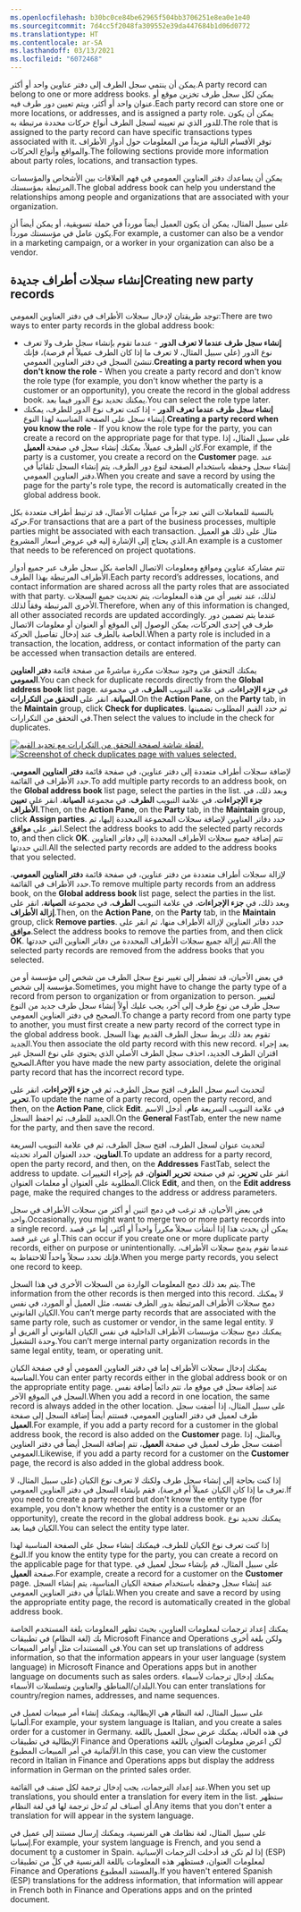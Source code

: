 ```yaml
---
ms.openlocfilehash: b30bc0ce84be62965f504bb3706251e8ea0e1e40
ms.sourcegitcommit: 7d4cc5f2048fa309552e39da447684b1d06d0772
ms.translationtype: HT
ms.contentlocale: ar-SA
ms.lasthandoff: 03/13/2021
ms.locfileid: "6072468"
---
```

<span data-ttu-id="5e5ce-101">يمكن أن ينتمي سجل الطرف إلى دفتر عناوين واحد أو أكثر.</span><span class="sxs-lookup"><span data-stu-id="5e5ce-101">A party record can belong to one or more address books.</span></span> <span data-ttu-id="5e5ce-102">يمكن لكل سجل طرف تخزين موقع أو عنوان واحد أو أكثر، ويتم تعيين دور طرف فيه.</span><span class="sxs-lookup"><span data-stu-id="5e5ce-102">Each party record can store one or more locations, or addresses, and is assigned a party role.</span></span> <span data-ttu-id="5e5ce-103">يمكن أن يكون للدور الذي تم تعيينه لسجل الطرف أنواع حركات محددة مرتبطة به.</span><span class="sxs-lookup"><span data-stu-id="5e5ce-103">The role that is assigned to the party record can have specific transactions types associated with it.</span></span> <span data-ttu-id="5e5ce-104">توفر الأقسام التالية مزيداً من المعلومات حول أدوار الأطراف والمواقع وأنواع الحركات.</span><span class="sxs-lookup"><span data-stu-id="5e5ce-104">The following sections provide more information about party roles, locations, and transaction types.</span></span> 

<span data-ttu-id="5e5ce-105">يمكن أن يساعدك دفتر العناوين العمومي في فهم العلاقات بين الأشخاص والمؤسسات المرتبطة بمؤسستك.</span><span class="sxs-lookup"><span data-stu-id="5e5ce-105">The global address book can help you understand the relationships among people and organizations that are associated with your organization.</span></span> 

<span data-ttu-id="5e5ce-106">على سبيل المثال، يمكن أن يكون العميل أيضاً مورداً في حملة تسويقية، أو يمكن أيضاً أن يكون عامل في مؤسستك مورداً.</span><span class="sxs-lookup"><span data-stu-id="5e5ce-106">For example, a customer can also be a vendor in a marketing campaign, or a worker in your organization can also be a vendor.</span></span>

## <a name="creating-new-party-records"></a><span data-ttu-id="5e5ce-107">إنشاء سجلات أطراف جديدة</span><span class="sxs-lookup"><span data-stu-id="5e5ce-107">Creating new party records</span></span>

<span data-ttu-id="5e5ce-108">توجد طريقتان لإدخال سجلات الأطراف في دفتر العناوين العمومي:</span><span class="sxs-lookup"><span data-stu-id="5e5ce-108">There are two ways to enter party records in the global address book:</span></span>

- <span data-ttu-id="5e5ce-109">**إنشاء سجل طرف عندما لا تعرف الدور** - عندما تقوم بإنشاء سجل طرف ولا تعرف نوع الدور (على سبيل المثال، لا تعرف ما إذا كان الطرف عميلاً أم فرصة)، فإنك تنشئ السجل في دفتر العناوين العمومي.</span><span class="sxs-lookup"><span data-stu-id="5e5ce-109">**Creating a party record when you don't know the role** - When you create a party record and don't know the role type (for example, you don't know whether the party is a customer or an opportunity), you create the record in the global address book.</span></span> <span data-ttu-id="5e5ce-110">يمكنك تحديد نوع الدور فيما بعد.</span><span class="sxs-lookup"><span data-stu-id="5e5ce-110">You can select the role type later.</span></span>
- <span data-ttu-id="5e5ce-111">**إنشاء سجل طرف عندما تعرف الدور** - إذا كنت تعرف نوع الدور للطرف، يمكنك إنشاء سجل على الصفحة المناسبة لهذا النوع.</span><span class="sxs-lookup"><span data-stu-id="5e5ce-111">**Creating a party record when you know the role** - If you know the role type for the party, you can create a record on the appropriate page for that type.</span></span> <span data-ttu-id="5e5ce-112">على سبيل المثال، إذا كان الطرف عميلاً، يمكنك إنشاء سجل في صفحة **العميل**.</span><span class="sxs-lookup"><span data-stu-id="5e5ce-112">For example, if the party is a customer, you create a record on the **Customer** page.</span></span> <span data-ttu-id="5e5ce-113">عند إنشاء سجل وحفظه باستخدام الصفحة لنوع دور الطرف، يتم إنشاء السجل تلقائياً في دفتر العناوين العمومي.</span><span class="sxs-lookup"><span data-stu-id="5e5ce-113">When you create and save a record by using the page for the party's role type, the record is automatically created in the global address book.</span></span>

<span data-ttu-id="5e5ce-114">بالنسبة للمعاملات التي تعد جزءاً من عمليات الأعمال، قد ترتبط أطراف متعددة بكل حركة.</span><span class="sxs-lookup"><span data-stu-id="5e5ce-114">For transactions that are a part of the business processes, multiple parties might be associated with each transaction.</span></span> <span data-ttu-id="5e5ce-115">مثال على ذلك هو العميل الذي يحتاج إلى الإشارة إليه في عروض أسعار المشروع.</span><span class="sxs-lookup"><span data-stu-id="5e5ce-115">An example is a customer that needs to be referenced on project quotations.</span></span>

<span data-ttu-id="5e5ce-116">تتم مشاركة عناوين ومواقع ومعلومات الاتصال الخاصة بكل سجل طرف عبر جميع أدوار الأطراف المرتبطة بهذا الطرف.</span><span class="sxs-lookup"><span data-stu-id="5e5ce-116">Each party record’s addresses, locations, and contact information are shared across all the party roles that are associated with that party.</span></span> <span data-ttu-id="5e5ce-117">لذلك، عند تغيير أي من هذه المعلومات، يتم تحديث جميع السجلات الأخرى المرتبطة وفقاً لذلك.</span><span class="sxs-lookup"><span data-stu-id="5e5ce-117">Therefore, when any of this information is changed, all other associated records are updated accordingly.</span></span> <span data-ttu-id="5e5ce-118">عندما يتم تضمين دور طرف في إحدى الحركات، يمكن الوصول إلى الموقع أو العنوان أو معلومات الاتصال الخاصة بالطرف عند إدخال تفاصيل الحركة.</span><span class="sxs-lookup"><span data-stu-id="5e5ce-118">When a party role is included in a transaction, the location, address, or contact information of the party can be accessed when transaction details are entered.</span></span>

<span data-ttu-id="5e5ce-119">يمكنك التحقق من وجود سجلات مكررة مباشرةً من صفحة قائمة **دفتر العناوين العمومي**.</span><span class="sxs-lookup"><span data-stu-id="5e5ce-119">You can check for duplicate records directly from the **Global address book** list page.</span></span> <span data-ttu-id="5e5ce-120">في **جزء الإجراءات**، في علامة التبويب **الطرف**، في مجموعة **الصيانة**، انقر على **التحقق من التكرارات**.</span><span class="sxs-lookup"><span data-stu-id="5e5ce-120">On the **Action Pane**, on the **Party** tab, in the **Maintain** group, click **Check for duplicates**.</span></span> <span data-ttu-id="5e5ce-121">ثم حدد القيم المطلوب تضمينها في التحقق من التكرارات.</span><span class="sxs-lookup"><span data-stu-id="5e5ce-121">Then select the values to include in the check for duplicates.</span></span>
 
<span data-ttu-id="5e5ce-122">[![لقطة شاشة لصفحة التحقق من التكرارات مع تحديد القيم.](../media/check-for-duplicates.png)](../media/check-for-duplicates.png#lightbox)</span><span class="sxs-lookup"><span data-stu-id="5e5ce-122">[![Screenshot of check duplicates page with values selected.](../media/check-for-duplicates.png)](../media/check-for-duplicates.png#lightbox)</span></span>

<span data-ttu-id="5e5ce-123">لإضافة سجلات أطراف متعددة إلى دفتر عناوين، في صفحة قائمة **دفتر العناوين العمومي**، حدد الأطراف في القائمة.</span><span class="sxs-lookup"><span data-stu-id="5e5ce-123">To add multiple party records to an address book, on the **Global address book** list page, select the parties in the list.</span></span> <span data-ttu-id="5e5ce-124">وبعد ذلك، في **جزء الإجراءات**، في علامة التبويب **الطرف**، في مجموعة **الصيانة**، انقر على **تعيين الأطراف**.</span><span class="sxs-lookup"><span data-stu-id="5e5ce-124">Then, on the **Action Pane**, on the **Party** tab, in the **Maintain** group, click **Assign parties**.</span></span> <span data-ttu-id="5e5ce-125">حدد دفاتر العناوين لإضافة سجلات المجموعة المحددة إليها، ثم انقر على **موافق**.</span><span class="sxs-lookup"><span data-stu-id="5e5ce-125">Select the address books to add the selected party records to, and then click **OK**.</span></span> <span data-ttu-id="5e5ce-126">تتم إضافة جميع سجلات الأطراف المحددة إلى دفاتر العناوين التي حددتها.</span><span class="sxs-lookup"><span data-stu-id="5e5ce-126">All the selected party records are added to the address books that you selected.</span></span>

<span data-ttu-id="5e5ce-127">لإزالة سجلات أطراف متعددة من دفتر عناوين، في صفحة قائمة **دفتر العناوين العمومي**، حدد الأطراف في القائمة.</span><span class="sxs-lookup"><span data-stu-id="5e5ce-127">To remove multiple party records from an address book, on the **Global address book** list page, select the parties in the list.</span></span> <span data-ttu-id="5e5ce-128">وبعد ذلك، في **جزء الإجراءات**، في علامة التبويب **الطرف**، في مجموعة **الصيانة**، انقر على **إزالة الأطراف**.</span><span class="sxs-lookup"><span data-stu-id="5e5ce-128">Then, on the **Action Pane**, on the **Party** tab, in the **Maintain** group, click **Remove parties**.</span></span> <span data-ttu-id="5e5ce-129">حدد دفاتر العناوين لإزالة الأطراف منها، ثم انقر على **موافق**.</span><span class="sxs-lookup"><span data-stu-id="5e5ce-129">Select the address books to remove the parties from, and then click **OK**.</span></span> <span data-ttu-id="5e5ce-130">تتم إزالة جميع سجلات الأطراف المحددة من دفاتر العناوين التي حددتها.</span><span class="sxs-lookup"><span data-stu-id="5e5ce-130">All the selected party records are removed from the address books that you selected.</span></span>

<span data-ttu-id="5e5ce-131">في بعض الأحيان، قد تضطر إلى تغيير نوع سجل الطرف من شخص إلى مؤسسة أو من مؤسسة إلى شخص.</span><span class="sxs-lookup"><span data-stu-id="5e5ce-131">Sometimes, you might have to change the party type of a record from person to organization or from organization to person.</span></span> <span data-ttu-id="5e5ce-132">لتغيير سجل طرف من نوع طرف إلى آخر، يجب عليك أولاً إنشاء سجل طرف جديد من النوع الصحيح في دفتر العناوين العمومي.</span><span class="sxs-lookup"><span data-stu-id="5e5ce-132">To change a party record from one party type to another, you must first create a new party record of the correct type in the global address book.</span></span> <span data-ttu-id="5e5ce-133">تقوم بعد ذلك بربط سجل الطرف القديم بهذا السجل الجديد.</span><span class="sxs-lookup"><span data-stu-id="5e5ce-133">You then associate the old party record with this new record.</span></span> <span data-ttu-id="5e5ce-134">بعد إجراء اقتران الطرف الجديد، احذف سجل الطرف الأصلي الذي يحتوي على نوع السجل غير الصحيح.</span><span class="sxs-lookup"><span data-stu-id="5e5ce-134">After you have made the new party association, delete the original party record that has the incorrect record type.</span></span>

<span data-ttu-id="5e5ce-135">لتحديث اسم سجل الطرف، افتح سجل الطرف، ثم في **جزء الإجراءات**، انقر على **تحرير**.</span><span class="sxs-lookup"><span data-stu-id="5e5ce-135">To update the name of a party record, open the party record, and then, on the **Action Pane**, click **Edit**.</span></span> <span data-ttu-id="5e5ce-136">في علامة التبويب السريعة **عام**، أدخل الاسم الجديد للطرف، ثم احفظ السجل.</span><span class="sxs-lookup"><span data-stu-id="5e5ce-136">On the **General** FastTab, enter the new name for the party, and then save the record.</span></span>

<span data-ttu-id="5e5ce-137">لتحديث عنوان لسجل الطرف، افتح سجل الطرف، ثم في علامة التبويب السريعة **العناوين**، حدد العنوان المراد تحديثه.</span><span class="sxs-lookup"><span data-stu-id="5e5ce-137">To update an address for a party record, open the party record, and then, on the **Addresses** FastTab, select the address to update.</span></span> <span data-ttu-id="5e5ce-138">انقر على **تحرير**، ثم في صفحة **تحرير العنوان**، قم بإجراء التغييرات المطلوبة على العنوان أو معلمات العنوان.</span><span class="sxs-lookup"><span data-stu-id="5e5ce-138">Click **Edit**, and then, on the **Edit address** page, make the required changes to the address or address parameters.</span></span> 

<span data-ttu-id="5e5ce-139">في بعض الأحيان، قد ترغب في دمج اثنين أو أكثر من سجلات الأطراف في سجل واحد.</span><span class="sxs-lookup"><span data-stu-id="5e5ce-139">Occasionally, you might want to merge two or more party records into a single record.</span></span> <span data-ttu-id="5e5ce-140">يمكن أن يحدث هذا إذا أنشأت سجلاً مكرراً واحداً أو أكثر، إما عن قصد أو عن غير قصد.</span><span class="sxs-lookup"><span data-stu-id="5e5ce-140">This can occur if you create one or more duplicate party records, either on purpose or unintentionally.</span></span> <span data-ttu-id="5e5ce-141">عندما تقوم بدمج سجلات الأطراف، فإنك تحدد سجلاً واحداً للاحتفاظ به.</span><span class="sxs-lookup"><span data-stu-id="5e5ce-141">When you merge party records, you select one record to keep.</span></span> 

<span data-ttu-id="5e5ce-142">يتم بعد ذلك دمج المعلومات الواردة من السجلات الأخرى في هذا السجل.</span><span class="sxs-lookup"><span data-stu-id="5e5ce-142">The information from the other records is then merged into this record.</span></span> <span data-ttu-id="5e5ce-143">لا يمكنك دمج سجلات الأطراف المرتبطة بدور الطرف نفسه، مثل العميل أو المورد، في نفس الكيان القانوني.</span><span class="sxs-lookup"><span data-stu-id="5e5ce-143">You can’t merge party records that are associated with the same party role, such as customer or vendor, in the same legal entity.</span></span> <span data-ttu-id="5e5ce-144">لا يمكنك دمج سجلات مؤسسات الأطراف الداخلية في نفس الكيان القانوني أو الفريق أو وحدة التشغيل.</span><span class="sxs-lookup"><span data-stu-id="5e5ce-144">You can’t merge internal party organization records in the same legal entity, team, or operating unit.</span></span>

<span data-ttu-id="5e5ce-145">يمكنك إدخال سجلات الأطراف إما في دفتر العناوين العمومي أو في صفحة الكيان المناسبة.</span><span class="sxs-lookup"><span data-stu-id="5e5ce-145">You can enter party records either in the global address book or on the appropriate entity page.</span></span> <span data-ttu-id="5e5ce-146">عند إضافة سجل في موقع ما، تتم دائماً إضافة نفس السجل في الموقع الآخر.</span><span class="sxs-lookup"><span data-stu-id="5e5ce-146">When you add a record in one location, the same record is always added in the other location.</span></span> <span data-ttu-id="5e5ce-147">على سبيل المثال، إذا أضفت سجل طرف لعميل في دفتر العناوين العمومي، فستتم أيضاً إضافة السجل إلى صفحة **العميل**.</span><span class="sxs-lookup"><span data-stu-id="5e5ce-147">For example, if you add a party record for a customer in the global address book, the record is also added on the **Customer** page.</span></span> <span data-ttu-id="5e5ce-148">وبالمثل، إذا أضفت سجل طرف لعميل في صفحة **العميل**، تتم إضافة السجل أيضاً في دفتر العناوين العمومي.</span><span class="sxs-lookup"><span data-stu-id="5e5ce-148">Likewise, if you add a party record for a customer on the **Customer** page, the record is also added in the global address book.</span></span>

<span data-ttu-id="5e5ce-149">إذا كنت بحاجة إلى إنشاء سجل طرف ولكنك لا تعرف نوع الكيان (على سبيل المثال، لا تعرف ما إذا كان الكيان عميلاً أم فرصة)، فقم بإنشاء السجل في دفتر العناوين العمومي.</span><span class="sxs-lookup"><span data-stu-id="5e5ce-149">If you need to create a party record but don't know the entity type (for example, you don't know whether the entity is a customer or an opportunity), create the record in the global address book.</span></span> <span data-ttu-id="5e5ce-150">يمكنك تحديد نوع الكيان فيما بعد.</span><span class="sxs-lookup"><span data-stu-id="5e5ce-150">You can select the entity type later.</span></span>

<span data-ttu-id="5e5ce-151">إذا كنت تعرف نوع الكيان للطرف، فيمكنك إنشاء سجل على الصفحة المناسبة لهذا النوع.</span><span class="sxs-lookup"><span data-stu-id="5e5ce-151">If you know the entity type for the party, you can create a record on the applicable page for that type.</span></span> <span data-ttu-id="5e5ce-152">على سبيل المثال، قم بإنشاء سجل لعميل في صفحة **العميل**.</span><span class="sxs-lookup"><span data-stu-id="5e5ce-152">For example, create a record for a customer on the **Customer** page.</span></span> <span data-ttu-id="5e5ce-153">عند إنشاء سجل وحفظه باستخدام صفحة الكيان المناسبة، يتم إنشاء السجل تلقائياً في دفتر العناوين العمومي.</span><span class="sxs-lookup"><span data-stu-id="5e5ce-153">When you create and save a record by using the appropriate entity page, the record is automatically created in the global address book.</span></span>

<span data-ttu-id="5e5ce-154">يمكنك إعداد ترجمات لمعلومات العناوين، بحيث تظهر المعلومات بلغة المستخدم الخاصة بك (لغة النظام) في تطبيقات Microsoft Finance and Operations ولكن بلغة أخرى في المستندات مثل أوامر المبيعات.</span><span class="sxs-lookup"><span data-stu-id="5e5ce-154">You can set up translations of address information, so that the information appears in your user language (system language) in Microsoft Finance and Operations apps but in another language on documents such as sales orders.</span></span> <span data-ttu-id="5e5ce-155">يمكنك إدخال ترجمات لأسماء البلدان/المناطق والعناوين وتسلسلات الأسماء.</span><span class="sxs-lookup"><span data-stu-id="5e5ce-155">You can enter translations for country/region names, addresses, and name sequences.</span></span> 

<span data-ttu-id="5e5ce-156">على سبيل المثال، لغة النظام هي الإيطالية، ويمكنك إنشاء أمر مبيعات لعميل في ألمانيا.</span><span class="sxs-lookup"><span data-stu-id="5e5ce-156">For example, your system language is Italian, and you create a sales order for a customer in Germany.</span></span> <span data-ttu-id="5e5ce-157">في هذه الحالة، يمكنك عرض سجل العميل باللغة الإيطالية في تطبيقات Finance and Operations لكن اعرض معلومات العنوان باللغة الألمانية في أمر المبيعات المطبوع.</span><span class="sxs-lookup"><span data-stu-id="5e5ce-157">In this case, you can view the customer record in Italian in Finance and Operations apps but display the address information in German on the printed sales order.</span></span> 

<span data-ttu-id="5e5ce-158">عند إعداد الترجمات، يجب إدخال ترجمة لكل صنف في القائمة.</span><span class="sxs-lookup"><span data-stu-id="5e5ce-158">When you set up translations, you should enter a translation for every item in the list.</span></span> <span data-ttu-id="5e5ce-159">ستظهر أي أصناف لم تُدخل ترجمة لها في لغة النظام.</span><span class="sxs-lookup"><span data-stu-id="5e5ce-159">Any items that you don't enter a translation for will appear in the system language.</span></span> 

<span data-ttu-id="5e5ce-160">على سبيل المثال، لغة نظامك هي الفرنسية، ويمكنك إرسال مستند إلى عميل في إسبانيا.</span><span class="sxs-lookup"><span data-stu-id="5e5ce-160">For example, your system language is French, and you send a document to a customer in Spain.</span></span> <span data-ttu-id="5e5ce-161">إذا لم تكن قد أدخلت الترجمات الإسبانية (ESP) لمعلومات العنوان، فستظهر هذه المعلومات باللغة الفرنسية في كلٍّ من تطبيقات  Finance and Operations والمستند المطبوع.</span><span class="sxs-lookup"><span data-stu-id="5e5ce-161">If you haven't entered Spanish (ESP) translations for the address information, that information will appear in French both in Finance and Operations apps and on the printed document.</span></span>